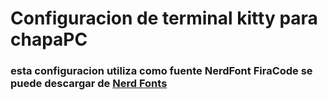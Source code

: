 # Configuracion de terminal kitty para chapaPC

### esta configuracion utiliza como fuente NerdFont FiraCode se puede descargar de [Nerd Fonts](https://www.nerdfonts.com/)
